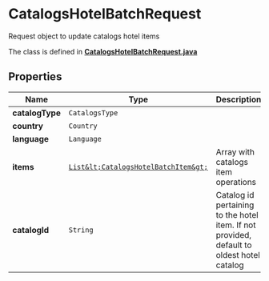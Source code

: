 

# CatalogsHotelBatchRequest

Request object to update catalogs hotel items

The class is defined in **[CatalogsHotelBatchRequest.java](../../src/main/java/org/openapitools/model/CatalogsHotelBatchRequest.java)**

## Properties

Name | Type | Description | Notes
------------ | ------------- | ------------- | -------------
**catalogType** | `CatalogsType` |  | 
**country** | `Country` |  | 
**language** | `Language` |  | 
**items** | [`List&lt;CatalogsHotelBatchItem&gt;`](CatalogsHotelBatchItem.md) | Array with catalogs item operations | 
**catalogId** | `String` | Catalog id pertaining to the hotel item. If not provided, default to oldest hotel catalog |  [optional property]







